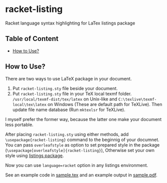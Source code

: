 # racket-listing
Racket language syntax highlighting for LaTex listings package

## Table of Content
- [How to Use?](How-to-Use?)

## How to Use?
There are two ways to use LaTeX package in your document.

1. Put `racket-listing.sty` file beside your document.
2. Put `racket-listing.sty` file in your TeX local texmf folder. `/usr/local/texmf-dist/tex/latex` on Unix-like and `C:\texlive\texmf-local\tex\latex` on Windows (These are default path for TeXLive). Then update file name database (Run `mktexlsr` for TeXLive).

I myself prefer the former way, because the latter one make your document less portable.

After placing `racket-listing.sty` using either methods, add `\usepackage{racket-listing}` command to the beginnig of your documnet. You can pass `overleafstyle` as option to set prepared style in the package (`\usepackage[overleafstyle]{racket-listing}`), Otherwise set your own style using [listings package](https://ctan.org/pkg/listings).

Now you can use `language=racket` option in any listings environment.

See an example code in [sample.tex](./sample.tex) and an example output in [sample.pdf](./sample.pdf).
